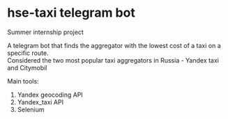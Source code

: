 # hse-taxi telegram bot
 
Summer internship project

A telegram bot that finds the aggregator with the lowest cost of a taxi on a specific route. \
Considered the two most popular taxi aggregators in Russia - Yandex taxi and Citymobil

Main tools:
  1. Yandex geocoding API
  2. Yandex_taxi API
  3. Selenium
